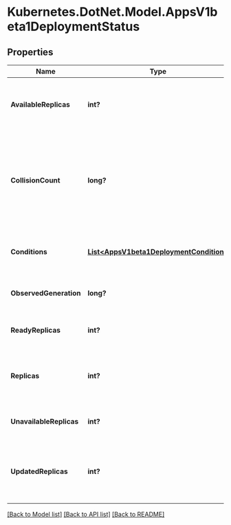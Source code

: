 # Kubernetes.DotNet.Model.AppsV1beta1DeploymentStatus
## Properties

Name | Type | Description | Notes
------------ | ------------- | ------------- | -------------
**AvailableReplicas** | **int?** | Total number of available pods (ready for at least minReadySeconds) targeted by this deployment. | [optional] 
**CollisionCount** | **long?** | Count of hash collisions for the Deployment. The Deployment controller uses this field as a collision avoidance mechanism when it needs to create the name for the newest ReplicaSet. | [optional] 
**Conditions** | [**List&lt;AppsV1beta1DeploymentCondition&gt;**](AppsV1beta1DeploymentCondition.md) | Represents the latest available observations of a deployment&#39;s current state. | [optional] 
**ObservedGeneration** | **long?** | The generation observed by the deployment controller. | [optional] 
**ReadyReplicas** | **int?** | Total number of ready pods targeted by this deployment. | [optional] 
**Replicas** | **int?** | Total number of non-terminated pods targeted by this deployment (their labels match the selector). | [optional] 
**UnavailableReplicas** | **int?** | Total number of unavailable pods targeted by this deployment. | [optional] 
**UpdatedReplicas** | **int?** | Total number of non-terminated pods targeted by this deployment that have the desired template spec. | [optional] 

[[Back to Model list]](../README.md#documentation-for-models) [[Back to API list]](../README.md#documentation-for-api-endpoints) [[Back to README]](../README.md)

